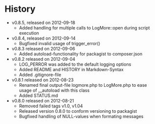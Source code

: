 # History

- v0.8.5, released on 2012-09-18
	- Added handling for multiple calls to LogMore::open during
		script execution
- v0.8.4, released on 2012-09-14
	- Bugfixed invalid usage of trigger_error()
- v0.8.3 released on 2012-09-06
	- Added autoload-functionality for packagist to composer.json
- v0.8.2 released on 2012-09-04
	- LOG_PERROR was added to the default logging options
	- Added README and HISTORY in Markdown-Syntax
	- Added .gitignore-file
- v0.8.1 released on 2012-08-23
	- Renamed final output-file logmore.php to LogMore.php
		to ease usage of __autoload with this class
	- Added STATUS.md
- v0.8.0 released on 2012-08-21
	- Removed failed tags v1.0, v1.04
	- Released version 0.8.0 to conform versioning to packagist
	- Bugfixed handling of NULL-values when formating messages
